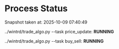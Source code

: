# Process Status

Snapshot taken at: 2025-10-09 07:40:49

../wintrd/trade_algo.py --task price_update: **RUNNING**

../wintrd/trade_algo.py --task buy_sell: **RUNNING**


